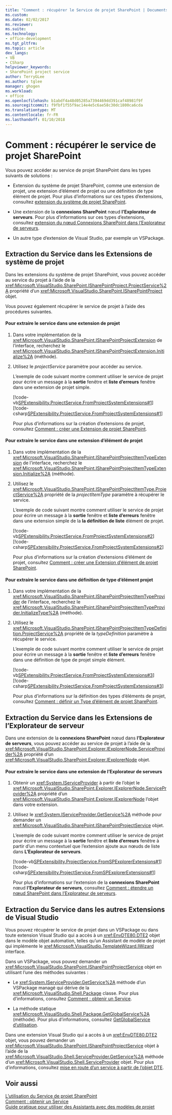 ```yaml
---
title: "Comment : récupérer le Service de projet SharePoint | Documents Microsoft"
ms.custom: 
ms.date: 02/02/2017
ms.reviewer: 
ms.suite: 
ms.technology:
- office-development
ms.tgt_pltfrm: 
ms.topic: article
dev_langs:
- VB
- CSharp
helpviewer_keywords:
- SharePoint project service
author: TerryGLee
ms.author: tglee
manager: ghogen
ms.workload:
- office
ms.openlocfilehash: b1abdf4a48d05285a7394469dd391caf48981f9f
ms.sourcegitcommit: f9fbf1f55f9ac14e4e5c6ae58c30dc1800ca6cda
ms.translationtype: MT
ms.contentlocale: fr-FR
ms.lasthandoff: 01/10/2018
---
```

# <a name="how-to-retrieve-the-sharepoint-project-service"></a>Comment : récupérer le service de projet SharePoint
  Vous pouvez accéder au service de projet SharePoint dans les types suivants de solutions :  
  
-   Extension du système de projet SharePoint, comme une extension de projet, une extension d’élément de projet ou une définition de type élément de projet. Pour plus d’informations sur ces types d’extensions, consultez [extension du système de projet SharePoint](../sharepoint/extending-the-sharepoint-project-system.md).  
  
-   Une extension de la **connexions SharePoint** nœud **l’Explorateur de serveurs**. Pour plus d’informations sur ces types d’extensions, consultez [extension du nœud Connexions SharePoint dans l’Explorateur de serveurs](../sharepoint/extending-the-sharepoint-connections-node-in-server-explorer.md).  
  
-   Un autre type d’extension de Visual Studio, par exemple un VSPackage.  
  
## <a name="retrieving-the-service-in-project-system-extensions"></a>Extraction du Service dans les Extensions de système de projet  
 Dans les extensions du système de projet SharePoint, vous pouvez accéder au service du projet à l’aide de la <xref:Microsoft.VisualStudio.SharePoint.ISharePointProject.ProjectService%2A> propriété d’un <xref:Microsoft.VisualStudio.SharePoint.ISharePointProject> objet.  
  
 Vous pouvez également récupérer le service de projet à l’aide des procédures suivantes.  
  
#### <a name="to-retrieve-the-service-in-a-project-extension"></a>Pour extraire le service dans une extension de projet  
  
1.  Dans votre implémentation de la <xref:Microsoft.VisualStudio.SharePoint.ISharePointProjectExtension> de l’interface, recherchez le <xref:Microsoft.VisualStudio.SharePoint.ISharePointProjectExtension.Initialize%2A> (méthode).  
  
2.  Utilisez le *projectService* paramètre pour accéder au service.  
  
     L’exemple de code suivant montre comment utiliser le service de projet pour écrire un message à la **sortie** fenêtre et **liste d’erreurs** fenêtre dans une extension de projet simple.  
  
     [!code-vb[SPExtensibility.ProjectService.FromProjectSystemExtensions#1](../sharepoint/codesnippet/VisualBasic/spextensibility.projectservice.fromprojectsystemextensions.getprojectservice/extension/extension.vb#1)]
     [!code-csharp[SPExtensibility.ProjectService.FromProjectSystemExtensions#1](../sharepoint/codesnippet/CSharp/spextensibility.projectservice.fromprojectsystemextensions.getprojectservice/extension/extension.cs#1)]  
  
     Pour plus d’informations sur la création d’extensions de projet, consultez [Comment : créer une Extension de projet SharePoint](../sharepoint/how-to-create-a-sharepoint-project-extension.md).  
  
#### <a name="to-retrieve-the-service-in-a-project-item-extension"></a>Pour extraire le service dans une extension d’élément de projet  
  
1.  Dans votre implémentation de la <xref:Microsoft.VisualStudio.SharePoint.ISharePointProjectItemTypeExtension> de l’interface, recherchez le <xref:Microsoft.VisualStudio.SharePoint.ISharePointProjectItemTypeExtension.Initialize%2A> (méthode).  
  
2.  Utilisez le <xref:Microsoft.VisualStudio.SharePoint.ISharePointProjectItemType.ProjectService%2A> propriété de la *projectItemType* paramètre à récupérer le service.  
  
     L’exemple de code suivant montre comment utiliser le service de projet pour écrire un message à la **sortie** fenêtre et **liste d’erreurs** fenêtre dans une extension simple de la **la définition de liste** élément de projet.  
  
     [!code-vb[SPExtensibility.ProjectService.FromProjectSystemExtensions#2](../sharepoint/codesnippet/VisualBasic/spextensibility.projectservice.fromprojectsystemextensions.getprojectservice/extension/extension.vb#2)]
     [!code-csharp[SPExtensibility.ProjectService.FromProjectSystemExtensions#2](../sharepoint/codesnippet/CSharp/spextensibility.projectservice.fromprojectsystemextensions.getprojectservice/extension/extension.cs#2)]  
  
     Pour plus d’informations sur la création d’extensions d’élément de projet, consultez [Comment : créer une Extension d’élément de projet SharePoint](../sharepoint/how-to-create-a-sharepoint-project-item-extension.md).  
  
#### <a name="to-retrieve-the-service-in-a-project-item-type-definition"></a>Pour extraire le service dans une définition de type d’élément projet  
  
1.  Dans votre implémentation de la <xref:Microsoft.VisualStudio.SharePoint.ISharePointProjectItemTypeProvider> de l’interface, recherchez le <xref:Microsoft.VisualStudio.SharePoint.ISharePointProjectItemTypeProvider.InitializeType%2A> (méthode).  
  
2.  Utilisez le <xref:Microsoft.VisualStudio.SharePoint.ISharePointProjectItemTypeDefinition.ProjectService%2A> propriété de la *typeDefinition* paramètre à récupérer le service.  
  
     L’exemple de code suivant montre comment utiliser le service de projet pour écrire un message à la **sortie** fenêtre et **liste d’erreurs** fenêtre dans une définition de type de projet simple élément.  
  
     [!code-vb[SPExtensibility.ProjectService.FromProjectSystemExtensions#3](../sharepoint/codesnippet/VisualBasic/spextensibility.projectservice.fromprojectsystemextensions.getprojectservice/extension/extension.vb#3)]
     [!code-csharp[SPExtensibility.ProjectService.FromProjectSystemExtensions#3](../sharepoint/codesnippet/CSharp/spextensibility.projectservice.fromprojectsystemextensions.getprojectservice/extension/extension.cs#3)]  
  
     Pour plus d’informations sur la définition des types d’éléments de projet, consultez [Comment : définir un Type d’élément de projet SharePoint](../sharepoint/how-to-define-a-sharepoint-project-item-type.md).  
  
## <a name="retrieving-the-service-in-server-explorer-extensions"></a>Extraction du Service dans les Extensions de l’Explorateur de serveur  
 Dans une extension de la **connexions SharePoint** nœud dans **l’Explorateur de serveurs**, vous pouvez accéder au service de projet à l’aide de la <xref:Microsoft.VisualStudio.SharePoint.Explorer.IExplorerNode.ServiceProvider%2A> propriété d’un <xref:Microsoft.VisualStudio.SharePoint.Explorer.IExplorerNode> objet.  
  
#### <a name="to-retrieve-the-service-in-a-server-explorer-extension"></a>Pour extraire le service dans une extension de l’Explorateur de serveurs  
  
1.  Obtenir un <xref:System.IServiceProvider> à partir de l’objet le <xref:Microsoft.VisualStudio.SharePoint.Explorer.IExplorerNode.ServiceProvider%2A> propriété d’un <xref:Microsoft.VisualStudio.SharePoint.Explorer.IExplorerNode> l’objet dans votre extension.  
  
2.  Utilisez le <xref:System.IServiceProvider.GetService%2A> méthode pour demander un <xref:Microsoft.VisualStudio.SharePoint.ISharePointProjectService> objet.  
  
     L’exemple de code suivant montre comment utiliser le service de projet pour écrire un message à la **sortie** fenêtre et **liste d’erreurs** fenêtre à partir d’un menu contextuel que l’extension ajoute aux nœuds de liste dans **L’Explorateur de serveurs**.  
  
     [!code-vb[SPExtensibility.ProjectService.FromSPExplorerExtensions#1](../sharepoint/codesnippet/VisualBasic/spextensibility.projectservice.fromspexplorerextensions.getprojectservice/extension/extension.vb#1)]
     [!code-csharp[SPExtensibility.ProjectService.FromSPExplorerExtensions#1](../sharepoint/codesnippet/CSharp/spextensibility.projectservice.fromspexplorerextensions.getprojectservice/extension/extension.cs#1)]  
  
     Pour plus d’informations sur l’extension de la **connexions SharePoint** nœud **l’Explorateur de serveurs**, consultez [Comment : étendre un nœud SharePoint dans l’Explorateur de serveurs](../sharepoint/how-to-extend-a-sharepoint-node-in-server-explorer.md).  
  
## <a name="retrieving-the-service-in-other-visual-studio-extensions"></a>Extraction du Service dans les autres Extensions de Visual Studio  
 Vous pouvez récupérer le service de projet dans un VSPackage ou dans toute extension Visual Studio qui a accès à un <xref:EnvDTE80.DTE2> objet dans le modèle objet automation, telles qu’un Assistant de modèle de projet qui implémente le <xref:Microsoft.VisualStudio.TemplateWizard.IWizard> interface.  
  
 Dans un VSPackage, vous pouvez demander un <xref:Microsoft.VisualStudio.SharePoint.ISharePointProjectService> objet en utilisant l’une des méthodes suivantes :  
  
-   Le <xref:System.IServiceProvider.GetService%2A> méthode d’un VSPackage managé qui dérive de la <xref:Microsoft.VisualStudio.Shell.Package> classe. Pour plus d’informations, consultez [Comment : obtenir un Service](../extensibility/how-to-get-a-service.md).  
  
-   La méthode statique <xref:Microsoft.VisualStudio.Shell.Package.GetGlobalService%2A> (méthode). Pour plus d’informations, consultez [GetGlobalService d’utilisation](../extensibility/internals/service-essentials.md#how-to-use-getglobalservice).  
  
 Dans une extension Visual Studio qui a accès à un <xref:EnvDTE80.DTE2> objet, vous pouvez demander un <xref:Microsoft.VisualStudio.SharePoint.ISharePointProjectService> objet à l’aide de la <xref:Microsoft.VisualStudio.Shell.ServiceProvider.GetService%2A> méthode d’un <xref:Microsoft.VisualStudio.Shell.ServiceProvider> objet. Pour plus d’informations, consultez [mise en route d’un service à partir de l’objet DTE](../extensibility/how-to-get-a-service.md#getting-a-service-from-the-dte-object).  
  
## <a name="see-also"></a>Voir aussi  
 [L’utilisation du Service de projet SharePoint](../sharepoint/using-the-sharepoint-project-service.md)   
 [Comment : obtenir un Service](../extensibility/how-to-get-a-service.md)   
 [Guide pratique pour utiliser des Assistants avec des modèles de projet](../extensibility/how-to-use-wizards-with-project-templates.md)  
  
  
